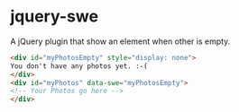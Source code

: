 # jquery-swe

A jQuery plugin that show an element when other is empty.

```html
<div id="myPhotosEmpty" style="display: none">
You don't have any photos yet. :-(
</div>
<div id="myPhotos" data-swe="myPhotosEmpty">
<!-- Your Photos go here -->
</div>
```
